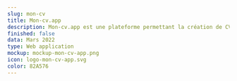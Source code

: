 ```yaml
---
slug: mon-cv
title: Mon-cv.app
description: Mon-cv.app est une plateforme permettant la création de CV afin d’avoir une présence et de pouvoir les partager en ligne. 
finished: false
data: Mars 2022
type: Web application
mockup: mockup-mon-cv-app.png
icon: logo-mon-cv-app.svg
color: 82A576
---
```


